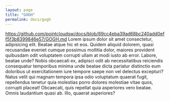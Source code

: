 ```yaml
---
layout: page
title: "GOGH"
permalink: docs/gogh
---
```


https://github.com/pointcloudsw/docs/blob/69cc4eba39ad68bc240add0eff5f3b8399846e57/GOGH.md
Lorem ipsum dolor sit amet consectetur, adipisicing elit. Beatae atque hic et eos. Quidem aliquid dolorem, quasi recusandae eveniet cumque possimus mollitia dolor, maiores provident quibusdam odit voluptatem corrupti ullam at modi iusto ab error. Labore, beatae unde? Nobis obcaecati ex, adipisci odit ab necessitatibus reiciendis consequatur temporibus minima unde beatae dicta pariatur distinctio eum doloribus ut exercitationem iure tempore saepe non vel delectus excepturi? Natus velit qui magnam tempora ipsa odio voluptatum quaerat fugit, repellendus tenetur quia molestias porro dolores molestiae vitae quos, corrupti placeat! Obcaecati, quis repellat quia asperiores vero beatae. Omnis laudantium quasi ab. Illo, quaerat asperiores?

